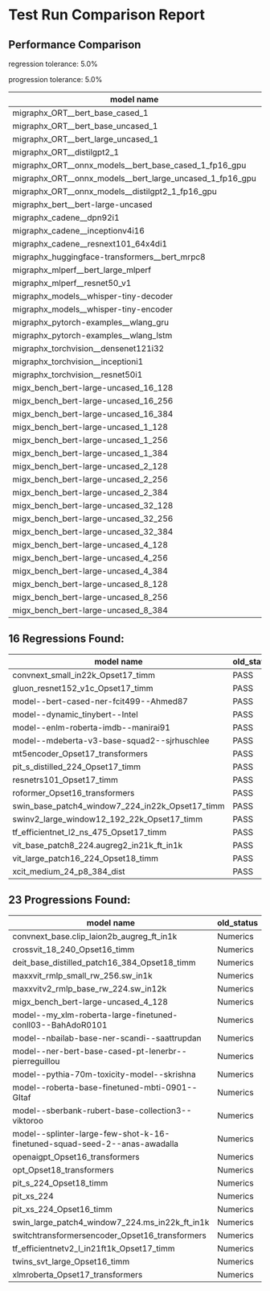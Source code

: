 # Test Run Comparison Report

## Performance Comparison

regression tolerance: 5.0%

progression tolerance: 5.0%

|model name|exit_status|analysis|old_time_ms|new_time_ms|change_ms|percent_change|
|---|---|---|---|---|---|---|
|migraphx_ORT__bert_base_cased_1|PASS|regression|112.4615|648.8072|536.3457|476.91%|
|migraphx_ORT__bert_base_uncased_1|PASS|regression|111.9553|129.2595|17.3041|15.46%|
|migraphx_ORT__bert_large_uncased_1|PASS|regression|1051.6694|1274.6361|222.9667|21.2%|
|migraphx_ORT__distilgpt2_1|PASS|within tol|67.4808|68.1733|0.6925|1.03%|
|migraphx_ORT__onnx_models__bert_base_cased_1_fp16_gpu|Numerics|within tol|63.7039|62.56|-1.1439|-1.8%|
|migraphx_ORT__onnx_models__bert_large_uncased_1_fp16_gpu|Numerics|regression|271.167|293.7102|22.5432|8.31%|
|migraphx_ORT__onnx_models__distilgpt2_1_fp16_gpu|Numerics|within tol|36.0265|36.5099|0.4834|1.34%|
|migraphx_bert__bert-large-uncased|PASS|within tol|19.1719|19.2929|0.121|0.63%|
|migraphx_cadene__dpn92i1|PASS|within tol|3.5013|3.4915|-0.0099|-0.28%|
|migraphx_cadene__inceptionv4i16|PASS|progression|90.0738|20.2984|-69.7754|-77.46%|
|migraphx_cadene__resnext101_64x4di1|PASS|regression|4.2129|4.4888|0.2759|6.55%|
|migraphx_huggingface-transformers__bert_mrpc8|PASS|within tol|7.3267|7.3274|0.0007|0.01%|
|migraphx_mlperf__bert_large_mlperf|PASS|within tol|25.9853|26.9016|0.9163|3.53%|
|migraphx_mlperf__resnet50_v1|Numerics|within tol|14.2472|14.056|-0.1912|-1.34%|
|migraphx_models__whisper-tiny-decoder|PASS|progression|45.9773|42.6121|-3.3652|-7.32%|
|migraphx_models__whisper-tiny-encoder|Numerics|within tol|105.4887|104.0652|-1.4236|-1.35%|
|migraphx_pytorch-examples__wlang_gru|PASS|regression|18.3698|20.1938|1.824|9.93%|
|migraphx_pytorch-examples__wlang_lstm|PASS|regression|9.93|13.3971|3.4671|34.92%|
|migraphx_torchvision__densenet121i32|PASS|within tol|14.0264|14.6091|0.5827|4.15%|
|migraphx_torchvision__inceptioni1|PASS|progression|3.2646|3.0793|-0.1852|-5.67%|
|migraphx_torchvision__resnet50i1|PASS|within tol|2.0206|2.0884|0.0678|3.35%|
|migx_bench_bert-large-uncased_16_128|PASS|within tol|26.2166|26.7212|0.5046|1.92%|
|migx_bench_bert-large-uncased_16_256|PASS|within tol|41.8107|40.5316|-1.2791|-3.06%|
|migx_bench_bert-large-uncased_16_384|PASS|within tol|59.1589|59.2469|0.088|0.15%|
|migx_bench_bert-large-uncased_1_128|PASS|within tol|12.6015|12.8806|0.2791|2.21%|
|migx_bench_bert-large-uncased_1_256|PASS|progression|39.4486|15.6475|-23.8011|-60.33%|
|migx_bench_bert-large-uncased_1_384|PASS|regression|20.0159|22.35|2.3341|11.66%|
|migx_bench_bert-large-uncased_2_128|PASS|within tol|13.3785|13.7116|0.3331|2.49%|
|migx_bench_bert-large-uncased_2_256|PASS|within tol|19.0127|19.0318|0.0191|0.1%|
|migx_bench_bert-large-uncased_2_384|PASS|regression|21.0413|23.2538|2.2125|10.52%|
|migx_bench_bert-large-uncased_32_128|PASS|progression|41.2818|38.8773|-2.4045|-5.82%|
|migx_bench_bert-large-uncased_32_256|PASS|progression|84.4984|72.3753|-12.1231|-14.35%|
|migx_bench_bert-large-uncased_32_384|PASS|within tol|114.8031|115.1253|0.3221|0.28%|
|migx_bench_bert-large-uncased_4_128|PASS|progression|20.8558|19.4888|-1.3671|-6.55%|
|migx_bench_bert-large-uncased_4_256|PASS|within tol|21.4494|20.4684|-0.981|-4.57%|
|migx_bench_bert-large-uncased_4_384|PASS|progression|27.1995|23.5882|-3.6113|-13.28%|
|migx_bench_bert-large-uncased_8_128|PASS|progression|28.0199|20.4265|-7.5934|-27.1%|
|migx_bench_bert-large-uncased_8_256|PASS|within tol|27.4132|26.5378|-0.8754|-3.19%|
|migx_bench_bert-large-uncased_8_384|PASS|progression|46.639|34.1014|-12.5375|-26.88%|

## 16 Regressions Found:

|model name|old_status|new_status|
|---|---|---|
|convnext_small_in22k_Opset17_timm|PASS|Numerics|
|gluon_resnet152_v1c_Opset17_timm|PASS|Numerics|
|model--bert-cased-ner-fcit499--Ahmed87|PASS|Numerics|
|model--dynamic_tinybert--Intel|PASS|Numerics|
|model--enlm-roberta-imdb--manirai91|PASS|Numerics|
|model--mdeberta-v3-base-squad2--sjrhuschlee|PASS|Numerics|
|mt5encoder_Opset17_transformers|PASS|Numerics|
|pit_s_distilled_224_Opset17_timm|PASS|Numerics|
|resnetrs101_Opset17_timm|PASS|Numerics|
|roformer_Opset16_transformers|PASS|Numerics|
|swin_base_patch4_window7_224_in22k_Opset17_timm|PASS|Numerics|
|swinv2_large_window12_192_22k_Opset17_timm|PASS|Numerics|
|tf_efficientnet_l2_ns_475_Opset17_timm|PASS|Numerics|
|vit_base_patch8_224.augreg2_in21k_ft_in1k|PASS|Numerics|
|vit_large_patch16_224_Opset18_timm|PASS|Numerics|
|xcit_medium_24_p8_384_dist|PASS|Numerics|

## 23 Progressions Found:

|model name|old_status|new_status|
|---|---|---|
|convnext_base.clip_laion2b_augreg_ft_in1k|Numerics|PASS|
|crossvit_18_240_Opset16_timm|Numerics|PASS|
|deit_base_distilled_patch16_384_Opset18_timm|Numerics|PASS|
|maxxvit_rmlp_small_rw_256.sw_in1k|Numerics|PASS|
|maxxvitv2_rmlp_base_rw_224.sw_in12k|Numerics|PASS|
|migx_bench_bert-large-uncased_4_128|Numerics|PASS|
|model--my_xlm-roberta-large-finetuned-conll03--BahAdoR0101|Numerics|PASS|
|model--nbailab-base-ner-scandi--saattrupdan|Numerics|PASS|
|model--ner-bert-base-cased-pt-lenerbr--pierreguillou|Numerics|PASS|
|model--pythia-70m-toxicity-model--skrishna|Numerics|PASS|
|model--roberta-base-finetuned-mbti-0901--GItaf|Numerics|PASS|
|model--sberbank-rubert-base-collection3--viktoroo|Numerics|PASS|
|model--splinter-large-few-shot-k-16-finetuned-squad-seed-2--anas-awadalla|Numerics|PASS|
|openaigpt_Opset16_transformers|Numerics|PASS|
|opt_Opset18_transformers|Numerics|PASS|
|pit_s_224_Opset18_timm|Numerics|PASS|
|pit_xs_224|Numerics|PASS|
|pit_xs_224_Opset16_timm|Numerics|PASS|
|swin_large_patch4_window7_224.ms_in22k_ft_in1k|Numerics|PASS|
|switchtransformersencoder_Opset16_transformers|Numerics|PASS|
|tf_efficientnetv2_l_in21ft1k_Opset17_timm|Numerics|PASS|
|twins_svt_large_Opset16_timm|Numerics|PASS|
|xlmroberta_Opset17_transformers|Numerics|PASS|

